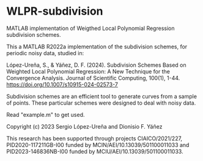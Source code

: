 # WLPR-subdivision
MATLAB implementation of Weigthed Local Polynomial Regression subdivision schemes.

This a MATLAB R2022a implementation of the subdivision schemes, for periodic noisy data, studied in:

López-Ureña, S., & Yáñez, D. F. (2024). Subdivision Schemes Based on Weighted Local Polynomial Regression: A New Technique for the Convergence Analysis. Journal of Scientific Computing, 100(1), 1-44. https://doi.org/10.1007/s10915-024-02573-7

Subdivision schemes are an efficient tool to generate curves from a sample of points. These particular schemes were designed to deal with noisy data.

Read "example.m" to get used.

Copyright (c) 2023 Sergio López-Ureña and Dionisio F. Yáñez

This research has been supported through projects CIAICO/2021/227, PID2020-117211GB-I00 funded by MCIN/AEI/10.13039/501100011033 and PID2023-146836NB-I00 funded by MCIU/AEI/10.13039/501100011033.
